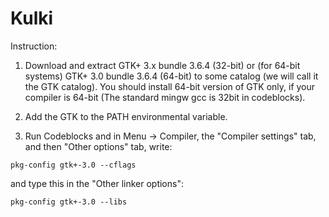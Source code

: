 # Kulki

Instruction:

1. Download and extract GTK+ 3.x bundle 3.6.4 (32-bit) or (for 64-bit systems) GTK+ 3.0 bundle 3.6.4 (64-bit) to some catalog (we will call it the GTK catalog).
You should install 64-bit version of GTK only, if your compiler is 64-bit (The standard mingw gcc is 32bit in codeblocks).

2. Add the GTK to the PATH environmental variable.

3. Run Codeblocks and in Menu -> Compiler, the "Compiler settings" tab, and then "Other options" tab, write:

`pkg-config gtk+-3.0 --cflags`

and type this in the "Other linker options":

`pkg-config gtk+-3.0 --libs`